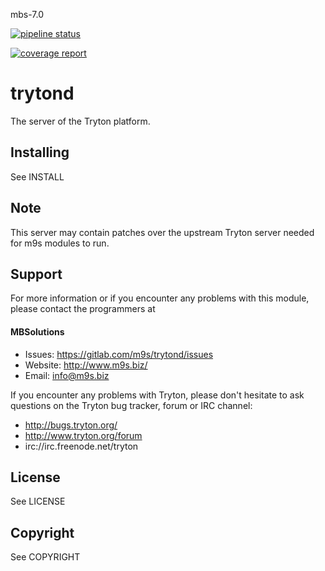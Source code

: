 mbs-7.0

[![pipeline status](https://gitlab.com/mbsolutions/tryton-mono/badges/mbs-7.0/pipeline.svg)](https://gitlab.com/mbsolutions/tryton-mono/-/commits/mbs-7.0)

[![coverage report](https://gitlab.com/mbsolutions/tryton-mono/badges/mbs-7.0/coverage.svg)](https://gitlab.com/mbsolutions/tryton-mono/-/commits/mbs-7.0)


trytond
=======

The server of the Tryton platform.

Installing
----------

See INSTALL

Note
----

This server may contain patches over the upstream Tryton server
needed for m9s modules to run.

Support
-------

For more information or if you encounter any problems with this module,
please contact the programmers at

#### MBSolutions

   * Issues:   https://gitlab.com/m9s/trytond/issues
   * Website:  http://www.m9s.biz/
   * Email:    info@m9s.biz

If you encounter any problems with Tryton, please don't hesitate to ask
questions on the Tryton bug tracker, forum or IRC channel:

   * http://bugs.tryton.org/
   * http://www.tryton.org/forum
   * irc://irc.freenode.net/tryton

License
-------

See LICENSE

Copyright
---------

See COPYRIGHT
